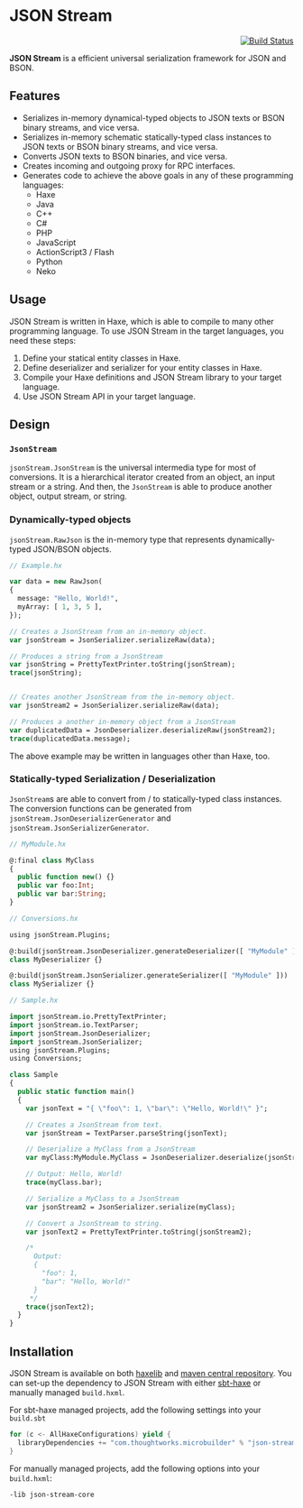 JSON Stream
===========

<div align="right"><a href="https://travis-ci.org/ThoughtWorksInc/json-stream"><img alt="Build Status" src="https://travis-ci.org/ThoughtWorksInc/json-stream.png?branch=master"/></a></div>

**JSON Stream** is a efficient universal serialization framework for JSON and BSON.

## Features

* Serializes in-memory dynamical-typed objects to JSON texts or BSON binary streams, and vice versa.
* Serializes in-memory schematic statically-typed class instances to JSON texts or BSON binary streams, and vice versa.
* Converts JSON texts to BSON binaries, and vice versa.
* Creates incoming and outgoing proxy for RPC interfaces.
* Generates code to achieve the above goals in any of these programming languages:
  * Haxe
  * Java
  * C++
  * C#
  * PHP
  * JavaScript
  * ActionScript3 / Flash
  * Python
  * Neko

## Usage

JSON Stream is written in Haxe, which is able to compile to many other programming language. To use JSON Stream in the target languages, you need these steps:

1. Define your statical entity classes in Haxe.
2. Define deserializer and serializer for your entity classes in Haxe.
3. Compile your Haxe definitions and JSON Stream library to your target language.
4. Use JSON Stream API in your target language.

## Design

### `JsonStream`

`jsonStream.JsonStream` is the universal intermedia type for most of conversions. It is a hierarchical iterator created from an object, an input stream or a string. And then, the `JsonStream` is able to produce another object, output stream, or string.

### Dynamically-typed objects

`jsonStream.RawJson` is the in-memory type that represents dynamically-typed JSON/BSON objects.

``` haxe
// Example.hx

var data = new RawJson(
{
  message: "Hello, World!",
  myArray: [ 1, 3, 5 ],
});

// Creates a JsonStream from an in-memory object.
var jsonStream = JsonSerializer.serializeRaw(data);

// Produces a string from a JsonStream
var jsonString = PrettyTextPrinter.toString(jsonStream);
trace(jsonString);


// Creates another JsonStream from the in-memory object.
var jsonStream2 = JsonSerializer.serializeRaw(data);

// Produces a another in-memory object from a JsonStream
var duplicatedData = JsonDeserializer.deserializeRaw(jsonStream2);
trace(duplicatedData.message);
```

The above example may be written in languages other than Haxe, too.

### Statically-typed Serialization / Deserialization

`JsonStream`s are able to convert from / to statically-typed class instances. The conversion functions can be generated from `jsonStream.JsonDeserializerGenerator` and `jsonStream.JsonSerializerGenerator`.

``` haxe
// MyModule.hx

@:final class MyClass
{
  public function new() {}
  public var foo:Int;
  public var bar:String;
}
```

``` haxe
// Conversions.hx

using jsonStream.Plugins;

@:build(jsonStream.JsonDeserializer.generateDeserializer([ "MyModule" ]))
class MyDeserializer {}

@:build(jsonStream.JsonSerializer.generateSerializer([ "MyModule" ]))
class MySerializer {}
```

``` haxe
// Sample.hx

import jsonStream.io.PrettyTextPrinter;
import jsonStream.io.TextParser;
import jsonStream.JsonDeserializer;
import jsonStream.JsonSerializer;
using jsonStream.Plugins;
using Conversions;

class Sample
{
  public static function main()
  {
    var jsonText = "{ \"foo\": 1, \"bar\": \"Hello, World!\" }";

    // Creates a JsonStream from text.
    var jsonStream = TextParser.parseString(jsonText);

    // Deserialize a MyClass from a JsonStream
    var myClass:MyModule.MyClass = JsonDeserializer.deserialize(jsonStream);

    // Output: Hello, World!
    trace(myClass.bar);

    // Serialize a MyClass to a JsonStream
    var jsonStream2 = JsonSerializer.serialize(myClass);

    // Convert a JsonStream to string.
    var jsonText2 = PrettyTextPrinter.toString(jsonStream2);

    /*
      Output:
      {
      	"foo": 1,
      	"bar": "Hello, World!"
      }
     */
    trace(jsonText2);
  }
}
```

## Installation

JSON Stream is available on both [haxelib](http://lib.haxe.org/p/json-stream-core) and [maven central repository](https://search.maven.org/#artifactdetails%7Ccom.thoughtworks.microbuilder%7Cjson-stream-core%7C3.0.0%7Cjar).
You can set-up the dependency to JSON Stream with either [sbt-haxe](https://github.com/ThoughtWorksInc/sbt-haxe) or manually managed `build.hxml`.

For sbt-haxe managed projects, add the following settings into your `build.sbt`

``` sbt
for (c <- AllHaxeConfigurations) yield {
  libraryDependencies += "com.thoughtworks.microbuilder" % "json-stream-core" % "3.0.0" % c classifier c.name
}
```

For manually managed projects, add the following options into your `build.hxml`:

```
-lib json-stream-core
```
